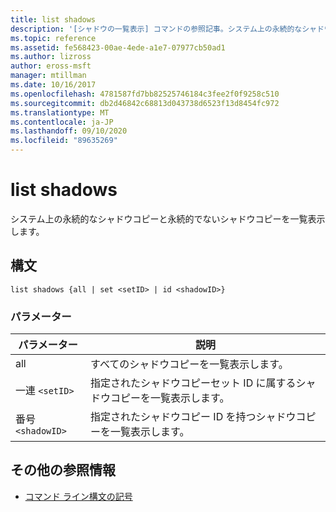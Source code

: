 ```yaml
---
title: list shadows
description: '[シャドウの一覧表示] コマンドの参照記事。システム上の永続的なシャドウコピーと永続的でないシャドウコピーが一覧表示されます。'
ms.topic: reference
ms.assetid: fe568423-00ae-4ede-a1e7-07977cb50ad1
ms.author: lizross
author: eross-msft
manager: mtillman
ms.date: 10/16/2017
ms.openlocfilehash: 4781587fd7bb82525746184c3fee2f0f9258c510
ms.sourcegitcommit: db2d46842c68813d043738d6523f13d8454fc972
ms.translationtype: MT
ms.contentlocale: ja-JP
ms.lasthandoff: 09/10/2020
ms.locfileid: "89635269"
---
```

# <a name="list-shadows"></a>list shadows

システム上の永続的なシャドウコピーと永続的でないシャドウコピーを一覧表示します。

## <a name="syntax"></a>構文

```
list shadows {all | set <setID> | id <shadowID>}
```

### <a name="parameters"></a>パラメーター

| パラメーター | 説明 |
| ---------- | ---------- |
| all | すべてのシャドウコピーを一覧表示します。 |
| 一連 `<setID>` | 指定されたシャドウコピーセット ID に属するシャドウコピーを一覧表示します。 |
| 番号 `<shadowID>` | 指定されたシャドウコピー ID を持つシャドウコピーを一覧表示します。 |

## <a name="additional-references"></a>その他の参照情報

- [コマンド ライン構文の記号](command-line-syntax-key.md)